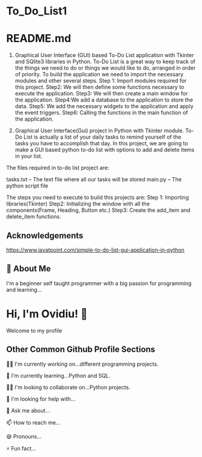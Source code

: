 # To_Do_List1
# README.md
1. Graphical User Interface (GUI) based To-Do List application with Tkinter and SQlite3 libraries in Python.
To-Do List is a great way to keep track of the things we need to do or things we would like to do, arranged in order of priority.
To build the application we need to import the necessary modules and other several steps.
Step 1: Import modules required for this project.
Step2:  We will then define some functions necessary to execute the application.
Step3: We will then create a main window for the application.
Step4:We add a database to the application to store the data.
Step5: We add the necessary widgets to the application and apply the event triggers.
Step6: Calling the functions in the main function of the application.


2. Graphical User Interface(Gui) project in Python with Tkinter module.
To-Do List is actually a list of your daily tasks to remind yourself of the tasks you have to accomplish that day. In this project, we are going to make a GUI based python to-do list with options to add and delete items in your list.


The files required in to-do list project are:

tasks.txt – The text file where all our tasks will be stored
main.py – The python script file

The steps you need to execute to build this projects are:
Step 1: Importing libraries(Tkinter)
Step2: Initializing the window with all the components(Frame, Heading, Button etc.)
Step3: Create the add_item and delete_item functions.



## Acknowledgements

https://www.javatpoint.com/simple-to-do-list-gui-application-in-python


## 🚀 About Me
I'm a beginner self taught programmer with a big passion for programming and learning...


# Hi, I'm Ovidiu! 👋
Welcome to my profile

## Other Common Github Profile Sections
👩‍💻 I'm currently working on...different programming projects.

🧠 I'm currently learning...Python and SQL.

👯‍♀️ I'm looking to collaborate on...Python projects.

🤔 I'm looking for help with...

💬 Ask me about...

📫 How to reach me...

😄 Pronouns...

⚡️ Fun fact...
